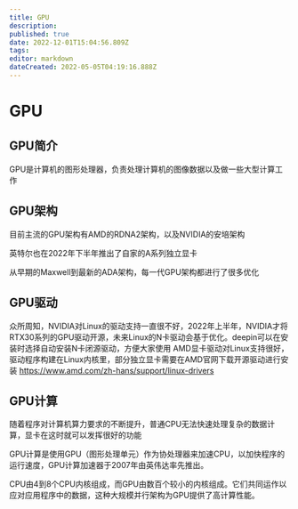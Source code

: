 ```yaml
---
title: GPU
description: 
published: true
date: 2022-12-01T15:04:56.809Z
tags: 
editor: markdown
dateCreated: 2022-05-05T04:19:16.888Z
---
```


# GPU
## GPU简介
GPU是计算机的图形处理器，负责处理计算机的图像数据以及做一些大型计算工作

## GPU架构
目前主流的GPU架构有AMD的RDNA2架构，以及NVIDIA的安培架构

英特尔也在2022年下半年推出了自家的A系列独立显卡

从早期的Maxwell到最新的ADA架构，每一代GPU架构都进行了很多优化

## GPU驱动
众所周知，NVIDIA对Linux的驱动支持一直很不好，2022年上半年，NVIDIA才将RTX30系列的GPU驱动开源，未来Linux的N卡驱动会基于优化。deepin可以在安装时选择自动安装N卡闭源驱动，方便大家使用
AMD显卡驱动对Linux支持很好，驱动程序构建在Linux内核里，部分独立显卡需要在AMD官网下载开源驱动进行安装
https://www.amd.com/zh-hans/support/linux-drivers

## GPU计算
随着程序对计算机算力要求的不断提升，普通CPU无法快速处理复杂的数据计算，显卡在这时就可以发挥很好的功能

GPU计算是使用GPU（图形处理单元）作为协处理器来加速CPU，以加快程序的运行速度，GPU计算加速器于2007年由英伟达率先推出。

CPU由4到8个CPU内核组成，而GPU由数百个较小的内核组成。它们共同运作以应对应用程序中的数据，这种大规模并行架构为GPU提供了高计算性能。
